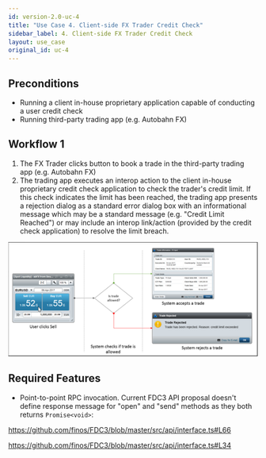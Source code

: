 ```yaml
---
id: version-2.0-uc-4
title: "Use Case 4. Client-side FX Trader Credit Check"
sidebar_label: 4. Client-side FX Trader Credit Check
layout: use_case
original_id: uc-4
---
```


## Preconditions

- Running a client in-house proprietary application capable of conducting a user credit check
- Running third-party trading app (e.g. Autobahn FX)

## Workflow 1

1. The FX Trader clicks button to book a trade in the third-party trading app (e.g. Autobahn FX)
1. The trading app executes an interop action to the client in-house proprietary credit check application to check the trader's credit limit. If this check indicates the limit has been reached, the trading app presents a rejection dialog as a standard error dialog box with an informational message which may be a standard message (e.g. "Credit Limit Reached") or may include an interop link/action (provided by the credit check application) to resolve the limit breach.

![Use Case 4 Workflow](/docs/assets/uc4.png)

## Required Features

- Point-to-point RPC invocation.  Current FDC3 API proposal doesn't define response message for "open" and "send" methods as they both returns `Promise<void>`:

https://github.com/finos/FDC3/blob/master/src/api/interface.ts#L66

https://github.com/finos/FDC3/blob/master/src/api/interface.ts#L34
